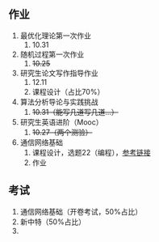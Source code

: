 ## 作业

1. 最优化理论第一次作业
	1. 10.31
2. 随机过程第一次作业
	1. ~~10.25~~
3. 研究生论文写作指导作业
	1. 12.11
	2. 课程设计（占比70%）
4. 算法分析导论与实践挑战
	1. ~~10.31（能写几道写几道...）~~
5. 研究生英语进阶（Mooc）
	1. ~~10.27（两个测验）~~
6. 通信网络基础
	1. 课程设计，选题22（编程），[参考链接](https://blog.csdn.net/sinat_37853238/article/details/127078940)
	2. 作业

## 考试 

1. 通信网络基础（开卷考试，50%占比）
2. 新中特（50%占比）
3. 




